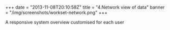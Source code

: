 +++
date = "2013-11-08T20:10:58Z"
title = "4.Network view of data"
banner = "/img/screenshots/workset-network.png"
+++

A responsive system overview customised for each user